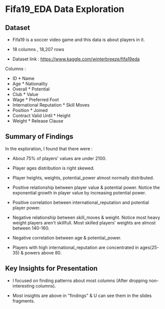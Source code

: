 # Fifa19_EDA Data Exploration

## Dataset

* Fifa19 is a soccer video game and this data is about players in it.

* 18 columns , 18,207 rows

* Dataset link : https://www.kaggle.com/winterbreeze/fifa19eda

Columns :
* ID                          * Name    
* Age                         * Nationality    
* Overall                     * Potential    
* Club                        * Value    
* Wage                        * Preferred Foot    
* International Reputation    * Skill Moves    
* Position                    * Joined    
* Contract Valid Until        * Height    
* Weight                      * Release Clause

## Summary of Findings

In the exploration, I found that there were :

- About 75% of players' values are under 2100.

- Player ages distribution is right skewed.

- Player heights, weights, potential_power almost normally distributed.

- Positive relationship between player value & potential power.
  Notice the exponential growth in player value by increasing potential power.

- Positive correlation between international_reputation and potential player power.

- Negative relationship between skill_moves & weight. 
  Notice most heavy weight players aren't skillfull.
  Most skilled players' weights are almost between 140-160.

- Negative correlation between age & potential_power.
  
- Players with high international_reputation are concentrated in ages(25-35) & powers above 80.

## Key Insights for Presentation

- I focused on finding patterns about most columns (After dropping non-interesting columns).

- Most insights are above in "findings" & U can see them in the slides fragments.